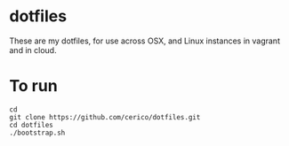 # dotfiles

These are my dotfiles, for use across OSX, and Linux instances in vagrant and in cloud.

# To run

```
cd
git clone https://github.com/cerico/dotfiles.git
cd dotfiles
./bootstrap.sh
```


